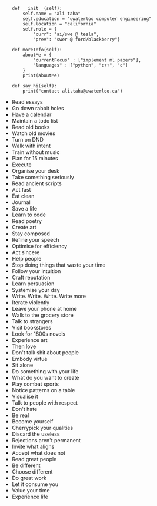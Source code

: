 
    def __init__(self):
        self.name = "ali taha"
        self.education = "uwaterloo computer engineering"
        self.location = "california"
        self.role = {
            "curr": "ai/swe @ tesla",
            "prev": "swer @ ford/blackberry"}

    def moreInfo(self):
        aboutMe = {
            "currentFocus" : ["implement ml papers"],
            "languages" : ["python", "c++", "c"]
        }
        print(aboutMe)

    def say_hi(self):
        print("contact ali.taha@uwaterloo.ca")

<ul style="list-style-type: disc; padding: 0; margin: 0;">
<li>Read essays</li>
<li>Go down rabbit holes</li>
<li>Have a calendar</li>
<li>Maintain a todo list</li>
<li>Read old books</li>
<li>Watch old movies</li>
<li>Turn on DND</li>
<li>Walk with intent</li>
<li>Train without music</li>
<li>Plan for 15 minutes</li>
<li>Execute</li>
<li>Organise your desk</li>
<li>Take something seriously</li>
<li>Read ancient scripts</li>
<li>Act fast</li>
<li>Eat clean</li>
<li>Journal</li>
<li>Save a life</li>
<li>Learn to code</li>
<li>Read poetry</li>
<li>Create art</li>
<li>Stay composed</li>
<li>Refine your speech</li>
<li>Optimise for efficiency</li>
<li>Act sincere</li>
<li>Help people</li>
<li>Stop doing things that waste your time</li>
<li>Follow your intuition</li>
<li>Craft reputation</li>
<li>Learn persuasion</li>
<li>Systemise your day</li>
<li>Write. Write. Write. Write more</li>
<li>Iterate violently</li>
<li>Leave your phone at home</li>
<li>Walk to the grocery store</li>
<li>Talk to strangers</li>
<li>Visit bookstores</li>
<li>Look for 1800s novels</li>
<li>Experience art</li>
<li>Then love</li>
<li>Don't talk shit about people</li>
<li>Embody virtue</li>
<li>Sit alone</li>
<li>Do something with your life</li>
<li>What do you want to create</li>
<li>Play combat sports</li>
<li>Notice patterns on a table</li>
<li>Visualise it</li>
<li>Talk to people with respect</li>
<li>Don't hate</li>
<li>Be real</li>
<li>Become yourself</li>
<li>Cherrypick your qualities</li>
<li>Discard the useless</li>
<li>Rejections aren't permanent</li>
<li>Invite what aligns</li>
<li>Accept what does not</li>
<li>Read great people</li>
<li>Be different</li>
<li>Choose different</li>
<li>Do great work</li>
<li>Let it consume you</li>
<li>Value your time</li>
<li>Experience life</li>
</ul>
